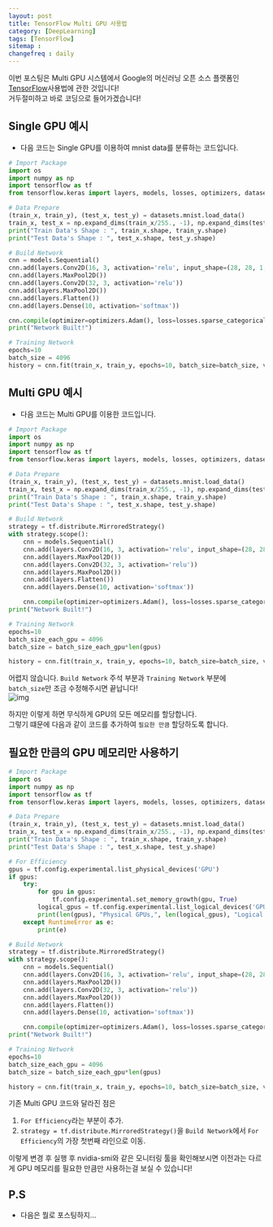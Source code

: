 ```yaml
---
layout: post
title: TensorFlow Multi GPU 사용법
category: [DeepLearning]
tags: [TensorFlow]
sitemap :
changefreq : daily
---
```


 이번 포스팅은 Multi GPU 시스템에서 Google의 머신러닝 오픈 소스 플랫폼인 [TensorFlow](https://www.tensorflow.org/)사용법에 관한 것입니다!  
거두절미하고 바로 코딩으로 들어가겠습니다!  



## Single GPU 예시
- 다음 코드는 Single GPU를 이용하여 mnist data를 분류하는 코드입니다. 
``` python
# Import Package
import os
import numpy as np
import tensorflow as tf
from tensorflow.keras import layers, models, losses, optimizers, datasets, utils

# Data Prepare
(train_x, train_y), (test_x, test_y) = datasets.mnist.load_data()
train_x, test_x = np.expand_dims(train_x/255., -1), np.expand_dims(test_x/255., -1)
print("Train Data's Shape : ", train_x.shape, train_y.shape)
print("Test Data's Shape : ", test_x.shape, test_y.shape)

# Build Network
cnn = models.Sequential()
cnn.add(layers.Conv2D(16, 3, activation='relu', input_shape=(28, 28, 1,)))
cnn.add(layers.MaxPool2D())
cnn.add(layers.Conv2D(32, 3, activation='relu'))
cnn.add(layers.MaxPool2D())
cnn.add(layers.Flatten())
cnn.add(layers.Dense(10, activation='softmax'))

cnn.compile(optimizer=optimizers.Adam(), loss=losses.sparse_categorical_crossentropy, metrics=['accuracy'])                
print("Network Built!")

# Training Network
epochs=10
batch_size = 4096
history = cnn.fit(train_x, train_y, epochs=10, batch_size=batch_size, validation_data=(test_x, test_y))
```

## Multi GPU 예시
- 다음 코드는 Multi GPU를 이용한 코드입니다. 
``` python
# Import Package
import os
import numpy as np
import tensorflow as tf
from tensorflow.keras import layers, models, losses, optimizers, datasets, utils

# Data Prepare
(train_x, train_y), (test_x, test_y) = datasets.mnist.load_data()
train_x, test_x = np.expand_dims(train_x/255., -1), np.expand_dims(test_x/255., -1)
print("Train Data's Shape : ", train_x.shape, train_y.shape)
print("Test Data's Shape : ", test_x.shape, test_y.shape)

# Build Network
strategy = tf.distribute.MirroredStrategy()
with strategy.scope():
    cnn = models.Sequential()
    cnn.add(layers.Conv2D(16, 3, activation='relu', input_shape=(28, 28, 1,)))
    cnn.add(layers.MaxPool2D())
    cnn.add(layers.Conv2D(32, 3, activation='relu'))
    cnn.add(layers.MaxPool2D())
    cnn.add(layers.Flatten())
    cnn.add(layers.Dense(10, activation='softmax'))

    cnn.compile(optimizer=optimizers.Adam(), loss=losses.sparse_categorical_crossentropy, metrics=['accuracy'])                
print("Network Built!")

# Training Network
epochs=10
batch_size_each_gpu = 4096
batch_size = batch_size_each_gpu*len(gpus)

history = cnn.fit(train_x, train_y, epochs=10, batch_size=batch_size, validation_data=(test_x, test_y))
```

어렵지 않습니다. `Build Network` 주석 부분과 `Training Network` 부분에 `batch_size`만 조금 수정해주시면 끝납니다!  
![img](https://jjerry-k.github.io/public/img/tf_multi_gpu/bob.png)  

하지만 이렇게 하면 무식하게 GPU의 모든 메모리를 할당합니다.  
그렇기 떄문에 다음과 같이 코드를 추가하여 `필요한 만큼` 할당하도록 합니다. 

## 필요한 만큼의 GPU 메모리만 사용하기
``` python
# Import Package
import os
import numpy as np
import tensorflow as tf
from tensorflow.keras import layers, models, losses, optimizers, datasets, utils

# Data Prepare
(train_x, train_y), (test_x, test_y) = datasets.mnist.load_data()
train_x, test_x = np.expand_dims(train_x/255., -1), np.expand_dims(test_x/255., -1)
print("Train Data's Shape : ", train_x.shape, train_y.shape)
print("Test Data's Shape : ", test_x.shape, test_y.shape)

# For Efficiency
gpus = tf.config.experimental.list_physical_devices('GPU')
if gpus:
    try:
        for gpu in gpus:
            tf.config.experimental.set_memory_growth(gpu, True)
        logical_gpus = tf.config.experimental.list_logical_devices('GPU')
        print(len(gpus), "Physical GPUs,", len(logical_gpus), "Logical GPUs")
    except RuntimeError as e:
        print(e)

# Build Network
strategy = tf.distribute.MirroredStrategy()
with strategy.scope():
    cnn = models.Sequential()
    cnn.add(layers.Conv2D(16, 3, activation='relu', input_shape=(28, 28, 1,)))
    cnn.add(layers.MaxPool2D())
    cnn.add(layers.Conv2D(32, 3, activation='relu'))
    cnn.add(layers.MaxPool2D())
    cnn.add(layers.Flatten())
    cnn.add(layers.Dense(10, activation='softmax'))

    cnn.compile(optimizer=optimizers.Adam(), loss=losses.sparse_categorical_crossentropy, metrics=['accuracy'])                
print("Network Built!")

# Training Network
epochs=10
batch_size_each_gpu = 4096
batch_size = batch_size_each_gpu*len(gpus)

history = cnn.fit(train_x, train_y, epochs=10, batch_size=batch_size, validation_data=(test_x, test_y))
```

기존 Multi GPU 코드와 달라진 점은 
1. `For Efficiency`라는 부분이 추가.
2. `strategy = tf.distribute.MirroredStrategy()`을 `Build Network`에서 `For Efficiency`의 가장 첫번째 라인으로 이동.

이렇게 변경 후 실행 후 nvidia-smi와 같은 모니터링 툴을 확인해보시면 이전과는 다르게 GPU 메모리를 필요한 만큼만 사용하는걸 보실 수 있습니다!



## P.S 
- 다음은 뭘로 포스팅하지...